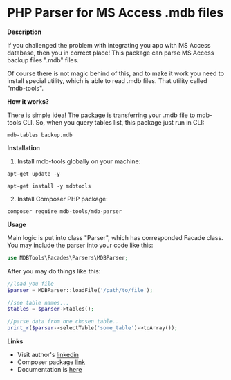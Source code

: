 # PHP Parser for MS Access .mdb files
**Description**

If you challenged the problem with integrating you app with MS Access database, then you in correct place!
This package can parse MS Access backup files ".mdb" files.

Of course there is not magic behind of this, and to make it work you need to install special utility,
which is able to read .mdb files. That utility called "mdb-tools".

**How it works?**

There is simple idea! The package is transferring your .mdb file to mdb-tools CLI.
So, when you query tables list, this package just run in CLI:
```
mdb-tables backup.mdb
```

**Installation**

1. Install mdb-tools globally on your machine:
```
apt-get update -y
```
```
apt-get install -y mdbtools
```

2. Install Composer PHP package:
```
composer require mdb-tools/mdb-parser
```

**Usage**

Main logic is put into class "Parser", which has corresponded Facade class.
You may include the parser into your code like this:
```PHP
use MDBTools\Facades\Parsers\MDBParser;
```

After you may do things like this:
```PHP
//load you file
$parser = MDBParser::loadFile('/path/to/file');

//see table names...
$tables = $parser->tables();

//parse data from one chosen table...
print_r($parser->selectTable('some_table')->toArray());
```
**Links**

 - Visit author's [linkedin](https://www.linkedin.com/in/oleksii-fedorchak-web-developer/)
 - Composer package [link](https://packagist.org/packages/mdb-tools/mdb-parser)
 - Documentation is [here](https://mdb-parcer.tech/)